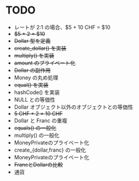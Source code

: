 # TODO

* レートが 2:1 の場合、$5 + 10 CHF = $10
* <del>$5 * 2 = $10</del>
* <del>Dollar 型を定義</del>
* <del>create_dollar() を実装</del>
* <del>multiply() を実装</del>
* <del>amount のプライベート化</del>
* <del>Dollar の副作用</del>
* Money の丸め処理
* <del>equal() を実装</del>
* hashCode() を実装
* NULL との等価性
* Dollar オブジェクト以外のオブジェクトとの等価性
* <del>5 CHF * 2 = 10 CHF</del>
* Dollar と Franc の重複
* <del>equals() の一般化</del>
* multiply() の一般化
* MoneyPrivateのプライベート化
* create_{dollar,franc} の一般化
* MoneyPrivateのプライベート化
* <del>FrancとDollarの比較</del>
* 通貨
